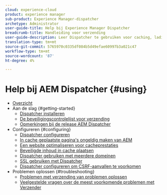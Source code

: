 ```yaml
---
cloud: experience-cloud
product: experience manager
sub-product: Experience Manager-dispatcher
archetype: Administrator
user-guide-title: Help bij Experience Manager Dispatcher
breadcrumb-title: Handleiding voor verzending
user-guide-description: Leer Dispatcher te gebruiken voor caching, lading het in evenwicht brengen, en het verbeteren van veiligheid voor uw AEM server.
translation-type: tm+mt
source-git-commit: 5765970c0335df084b5d49efae60997b3a021c47
workflow-type: tm+mt
source-wordcount: '87'
ht-degree: 4%

---
```



# Help bij AEM Dispatcher {#using}

+ [Overzicht](dispatcher.md)
+ Aan de slag {#getting-started}
   + [Dispatcher installeren](dispatcher-install.md)
   + [De beveiligingscontrolelijst voor verzending](security-checklist.md)
   + [Opmerkingen bij de release AEM Dispatcher](release-notes.md)
+ Configureren {#configuring}
   + [Dispatcher configureren](dispatcher-configuration.md)
   + [In cache geplaatste pagina&#39;s ongeldig maken van AEM](page-invalidate.md)
   + [Een website optimaliseren voor cacheprestaties](https://helpx.adobe.com/experience-manager/6-4/sites/deploying/using/configuring-performance.html)
   + [Beveiligde inhoud in cache plaatsen](permissions-cache.md)
   + [Dispatcher gebruiken met meerdere domeinen ](dispatcher-domains.md)
   + [SSL gebruiken met Dispatcher](dispatcher-ssl.md)
   + [Dispatcher configureren om CSRF-aanvallen te voorkomen](configuring-dispatcher-to-prevent-csrf.md)
+ Problemen oplossen {#troubleshooting}
   + [Problemen met verzending van problemen oplossen](dispatcher-troubleshooting.md)
   + [Veelgestelde vragen over de meest voorkomende problemen met Verzender](dispatcher-faq.md)
